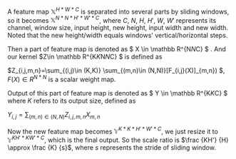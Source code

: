 A feature map $\mathbb X^{H*W*C}$ is separated into several parts by sliding windows, so it becomes $\mathbb X^{N*N*H'*W'*C}$, where $C$, $N$, $H$, $H'$, $W$, $W'$ represents its channel, window size, input height, new height, input width and new width. Noted that the new height/width equals windows' vertical/horizontal steps.

Then a part of feature map is denoted as $ X \in \mathbb R^{N*N*C} $ . And our kernel $Z\in \mathbb R^{K*K*N*N*C} $ is defined as

 $Z_{i,j,m,n}=\sum_{(i,j)\in (K,K)} \sum_{(m,n)\in (N,N)}[F_{i,j}(X)]_{m,n}) $,  $F(X)\in R^{N*N}$ is a scalar weight map.

Output of this part of feature map is denoted as $ Y \in \mathbb R^{K*K*C} $ where $K$ refers to its output size, defined as

$Y_{i,j}=\sum_{(m,n)\in (N,N)} Z_{i,j,m,n}X_{m,n}$ 

Now the new feature map becomes $\mathbb Y^{K*K*H'*W'*C}$, we just resize it to $\mathbb Y^{KH'*KW'*C}$, which is the final output. So the scale ratio is $\frac {KH'} {H} \approx \frac {K} {s}$, where $s$ represents the stride of sliding window.
